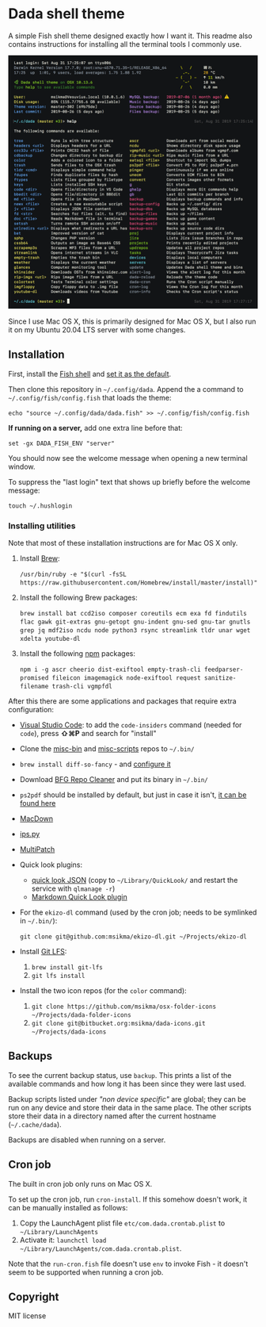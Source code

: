 # Dada shell theme

A simple Fish shell theme designed exactly how I want it. This readme also contains instructions for installing all the terminal tools I commonly use.

![Screenshot of Dada shell theme](etc/dada_screenshot_1.png?raw=true)

Since I use Mac OS X, this is primarily designed for Mac OS X, but I also run it on my Ubuntu 20.04 LTS server with some changes.

## Installation

First, install the [Fish shell](https://fishshell.com/) and [set it as the default](https://stackoverflow.com/a/26321141).

Then clone this repository in `~/.config/dada`. Append the a command to `~/.config/fish/config.fish` that loads the theme:

```fish
echo "source ~/.config/dada/dada.fish" >> ~/.config/fish/config.fish
```

**If running on a server,** add one extra line before that:

```fish
set -gx DADA_FISH_ENV "server"
```

You should now see the welcome message when opening a new terminal window.

To suppress the "last login" text that shows up briefly before the welcome message:

```fish
touch ~/.hushlogin
```

### Installing utilities

Note that most of these installation instructions are for Mac OS X only.

1. Install [Brew](https://brew.sh/):

    `/usr/bin/ruby -e "$(curl -fsSL https://raw.githubusercontent.com/Homebrew/install/master/install)"`

2. Install the following Brew packages:

    `brew install bat ccd2iso composer coreutils ecm exa fd findutils flac gawk git-extras gnu-getopt gnu-indent gnu-sed gnu-tar gnutls grep jq mdf2iso ncdu node python3 rsync streamlink tldr unar wget xdelta youtube-dl`

3. Install the following [npm](https://www.npmjs.com/) packages:

    `npm i -g ascr cheerio dist-exiftool empty-trash-cli feedparser-promised fileicon imagemagick node-exiftool request sanitize-filename trash-cli vgmpfdl`

After this there are some applications and packages that require extra configuration:

* [Visual Studio Code](https://code.visualstudio.com/): to add the `code-insiders` command (needed for `code`), press **⇧⌘P** and search for "install"
* Clone the [misc-bin](https://bitbucket.org/msikma/misc-bin) and [misc-scripts](https://github.com/msikma/misc-scripts) repos to `~/.bin/`
* `brew install diff-so-fancy` - and [configure it](https://github.com/so-fancy/diff-so-fancy)
* Download [BFG Repo Cleaner](https://rtyley.github.io/bfg-repo-cleaner/) and put its binary in `~/.bin/`
* `ps2pdf` should be installed by default, but just in case it isn't, [it can be found here](https://www.ghostscript.com/doc/current/Ps2pdf.htm)
* [MacDown](https://macdown.uranusjr.com/)
* [ips.py](https://github.com/fbeaudet/ips.py)
* [MultiPatch](http://www.romhacking.net/utilities/746/)
* Quick look plugins:

    * [quick look JSON](http://www.sagtau.com/quicklookjson.html) (copy to `~/Library/QuickLook/` and restart the service with `qlmanage -r`)
    * [Markdown Quick Look plugin](http://inkmarkapp.com/markdown-quick-look-plugin-mac-os-x/)

* For the `ekizo-dl` command (used by the cron job; needs to be symlinked in `~/.bin/`):

    `git clone git@github.com:msikma/ekizo-dl.git ~/Projects/ekizo-dl`

* Install [Git LFS](https://git-lfs.github.com/):

    1. `brew install git-lfs`
    2. `git lfs install`

* Install the two icon repos (for the `color` command):

    1. `git clone https://github.com/msikma/osx-folder-icons ~/Projects/dada-folder-icons`
    2. `git clone git@bitbucket.org:msikma/dada-icons.git ~/Projects/dada-icons`

## Backups

To see the current backup status, use `backup`. This prints a list of the available commands and how long it has been since they were last used.

Backup scripts listed under *"non device specific"* are global; they can be run on any device and store their data in the same place. The other scripts store their data in a directory named after the current hostname (`~/.cache/dada`).

Backups are disabled when running on a server.

## Cron job

The built in cron job only runs on Mac OS X.

To set up the cron job, run `cron-install`. If this somehow doesn't work, it can be manually installed as follows:

1. Copy the LaunchAgent plist file `etc/com.dada.crontab.plist` to `~/Library/LaunchAgents`
2. Activate it: `launchctl load ~/Library/LaunchAgents/com.dada.crontab.plist`.

Note that the `run-cron.fish` file doesn't use `env` to invoke Fish - it doesn't seem to be supported when running a cron job.

## Copyright

MIT license
